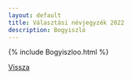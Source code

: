 ```yaml
---
layout: default
title: Választási névjegyzék 2022
description: Bogyiszló
---
```


{% include Bogyiszloo.html %}

[Vissza](./)
